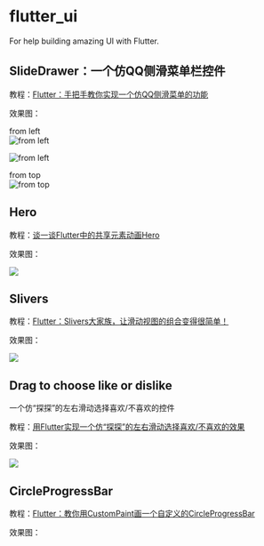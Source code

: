 # flutter_ui

For help building amazing UI with Flutter.

## SlideDrawer：一个仿QQ侧滑菜单栏控件

教程：[Flutter：手把手教你实现一个仿QQ侧滑菜单的功能](https://www.jianshu.com/p/8ef323cb2726)

效果图：

from left  
![from left](https://gitee.com/yumi0629/ImageAsset/raw/master/slide_drawer/slide01.gif)
    
![from left](https://gitee.com/yumi0629/ImageAsset/raw/master/slide_drawer/slide02.gif)
    
from top  
![from top](https://gitee.com/yumi0629/ImageAsset/raw/master/slide_drawer/slide03.gif)

## Hero

教程：[谈一谈Flutter中的共享元素动画Hero](https://www.jianshu.com/p/ddb484789883)

效果图：

![](https://gitee.com/yumi0629/ImageAsset/raw/master/shared_element/shared_element.gif)

## Slivers

教程：[Flutter：Slivers大家族，让滑动视图的组合变得很简单！](https://www.jianshu.com/p/690ddade5d94)

效果图：

![](https://gitee.com/yumi0629/ImageAsset/raw/master/sliver/sliver_adapter.png)

## Drag to choose like or dislike

一个仿“探探”的左右滑动选择喜欢/不喜欢的控件

教程：[用Flutter实现一个仿“探探”的左右滑动选择喜欢/不喜欢的效果](https://juejin.im/post/5bd18eea6fb9a05cf67ace2b)

效果图：

![](https://github.com/yumi0629/DragChooseLike/blob/master/images/drag_like.gif?raw=true)

## CircleProgressBar

教程：[Flutter：教你用CustomPaint画一个自定义的CircleProgressBar](https://juejin.im/post/5bdc11be518825171140d46d)

效果图：

![]()
